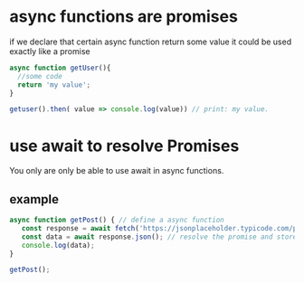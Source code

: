 # async functions are promises
if we declare that certain async function return some value it could be used exactly like a promise


```js
async function getUser(){
  //some code
  return 'my value';
}

getuser().then( value => console.log(value)) // print: my value.
```

# use await to resolve Promises
You only are only be able to use await in async functions.

## example

```js
async function getPost() { // define a async function
   const response = await fetch('https://jsonplaceholder.typicode.com/posts/1');  // await return the value of the .then( value => more code)
   const data = await response.json(); // resolve the promise and store the value again.
   console.log(data);
}

getPost();
```